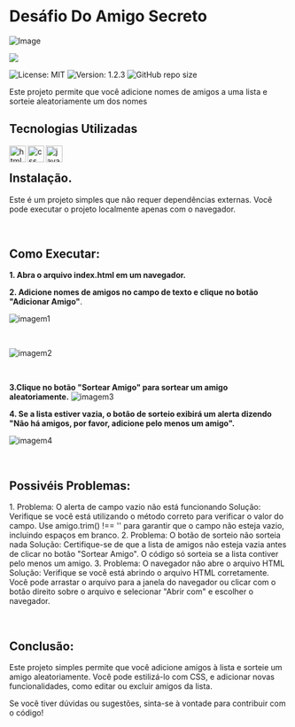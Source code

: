 # Desáfio Do Amigo Secreto
![Image](https://github.com/user-attachments/assets/f9b3c881-4f8d-49d3-b721-94493a8142ab)
<p>
<img loading="lazy" src="http://img.shields.io/static/v1?label=STATUS&message=EM%20DESENVOLVIMENTO&color=GREEN&style=for-the-badge"/>
</p>

<img src="https://img.shields.io/badge/licença-MIT-green" alt="License: MIT">
<img src="https://img.shields.io/badge/versão-v1.1.1-blue" alt="Version: 1.2.3">
<img alt="GitHub repo size" src="https://img.shields.io/github/repo-size/kassioramos/challenge-amigo-secreto_pt-main">



<p>
    Este projeto permite que você adicione nomes de amigos a uma lista e sorteie aleatoriamente
  um dos nomes
</p>

## Tecnologias Utilizadas
<p>
  <img
   align="left"
   alt="html"
   title="html"
   width="30px"
   style="pading-right:10px"
   src="https://cdn.jsdelivr.net/gh/devicons/devicon@latest/icons/html5/html5-original.svg" 
   />
 </p>

 <p>
  <img
   align="left"
   alt="css"
   title="css"
   width="30px"
   style="pading-right:10px"
   src="https://cdn.jsdelivr.net/gh/devicons/devicon@latest/icons/css3/css3-original.svg" 
   />
 </p>


  <p>
  <img
   align="left"
   alt="javascript"
   title="javascript"
   width="30px"
   style="pading-right:10px"
   src="https://cdn.jsdelivr.net/gh/devicons/devicon@latest/icons/javascript/javascript-original.svg" 
   />
 </p>
 <br>
 
 ## Instalação.
 <p>
  Este é um projeto simples que não requer dependências externas. Você pode executar o projeto localmente apenas com o navegador.
 </p>
 <br>
 
  ## Como Executar:

  **1. Abra o arquivo index.html em um navegador.**
  
**2. Adicione nomes de amigos no campo de texto e clique no botão "Adicionar Amigo"**.
     <br>
     <p>
    <img src="https://github.com/user-attachments/assets/48d65ecc-b92f-4259-97aa-6159a49406b6" alt="imagem1">
    </p>
    <br>
    <p>
         <img src="https://github.com/user-attachments/assets/fc3ced65-eddf-43c8-95bd-96f5e680000a" alt="imagem2">
    </p>
    <br>
    

**3.Clique no botão "Sortear Amigo" para sortear um amigo aleatoriamente.**
<img src="https://github.com/user-attachments/assets/2758d6b2-6dd9-4c35-8e86-6756e2e103d7" alt="imagem3">
 


**4. Se a lista estiver vazia, o botão de sorteio exibirá um alerta dizendo "Não há amigos, por favor, adicione pelo menos um amigo".**
 <br>
<p>
    <img src="https://github.com/user-attachments/assets/a17b7ce1-d49f-4789-b603-d57259bc68da" alt="imagem4">
</p>
<br>


 ## Possivéis Problemas:
 <p>
 1. Problema: O alerta de campo vazio não está funcionando
Solução: Verifique se você está utilizando o método correto para verificar o valor do campo. Use amigo.trim() !== '' para garantir que o campo não esteja vazio, incluindo espaços em branco.
2. Problema: O botão de sorteio não sorteia nada
Solução: Certifique-se de que a lista de amigos não esteja vazia antes de clicar no botão "Sortear Amigo". O código só sorteia se a lista contiver pelo menos um amigo.
3. Problema: O navegador não abre o arquivo HTML
Solução: Verifique se você está abrindo o arquivo HTML corretamente. Você pode arrastar o arquivo para a janela do navegador ou clicar com o botão direito sobre o arquivo e selecionar "Abrir com" e escolher o navegador.
<p/>
<br>

## Conclusão:
<p>
 Este projeto simples permite que você adicione amigos à lista e sorteie um amigo aleatoriamente. Você pode estilizá-lo com CSS, e adicionar novas funcionalidades, como editar ou excluir amigos da lista.

Se você tiver dúvidas ou sugestões, sinta-se à vontade para contribuir com o código!   
</p>




